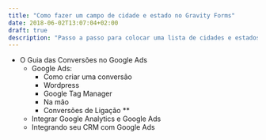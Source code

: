 ```yaml
---
title: "Como fazer um campo de cidade e estado no Gravity Forms"
date: 2018-06-02T13:07:04+02:00
draft: true
description: "Passo a passo para colocar uma lista de cidades e estados brasileiras no Gravity Forms"
---
```

- O Guia das Conversões no Google Ads
	- Google Ads:
		- Como criar uma conversão
		- Wordpress
		- Google Tag Manager
		- Na mão
		- Conversões de Ligação **
	- Integrar Google Analytics e Google Ads
	- Integrando seu CRM com Google Ads